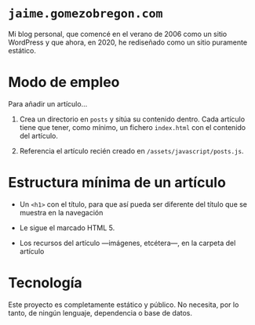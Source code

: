 # `jaime.gomezobregon.com`

Mi blog personal, que comencé en el verano de 2006 como un sitio WordPress y que ahora, en 2020, he rediseñado como un sitio puramente estático.

# Modo de empleo

Para añadir un artículo…

1. Crea un directorio en `posts` y sitúa su contenido dentro. Cada artículo tiene que tener, como mínimo, un fichero `index.html` con el contenido del artículo.

2. Referencia el artículo recién creado en `/assets/javascript/posts.js`.

# Estructura mínima de un artículo

- Un `<h1>` con el título, para que así pueda ser diferente del título que se muestra en la navegación

- Le sigue el marcado HTML 5.

- Los recursos del artículo —imágenes, etcétera—, en la carpeta del artículo

# Tecnología

Este proyecto es completamente estático y público. No necesita, por lo tanto, de ningún lenguaje, dependencia o base de datos.
